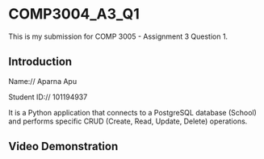 # COMP3004_A3_Q1

This is my submission for COMP 3005 - Assignment 3 Question 1.

## Introduction

Name://
  Aparna Apu

Student ID://
  101194937


It is a Python application that connects to a PostgreSQL database (School) and performs specific CRUD (Create, Read, Update, Delete) operations.

## Video Demonstration
